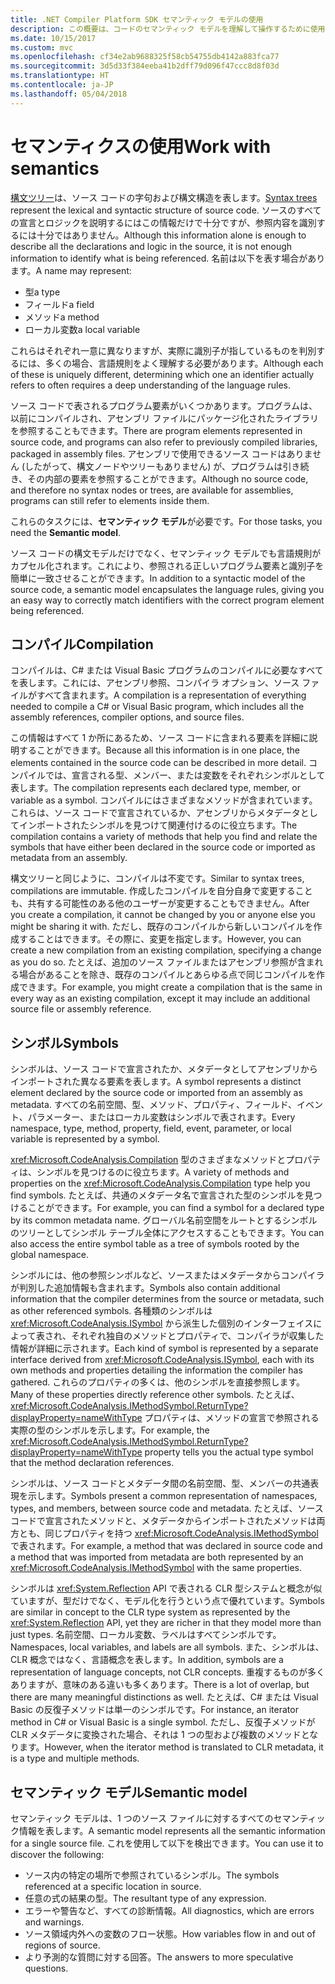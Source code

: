 ```yaml
---
title: .NET Compiler Platform SDK セマンティック モデルの使用
description: この概要は、コードのセマンティック モデルを理解して操作するために使用する型を理解するためのものです。
ms.date: 10/15/2017
ms.custom: mvc
ms.openlocfilehash: cf34e2ab9688325f58cb54755db4142a883fca77
ms.sourcegitcommit: 3d5d33f384eeba41b2dff79d096f47ccc8d8f03d
ms.translationtype: HT
ms.contentlocale: ja-JP
ms.lasthandoff: 05/04/2018
---
```

# <a name="work-with-semantics"></a><span data-ttu-id="72b7a-103">セマンティクスの使用</span><span class="sxs-lookup"><span data-stu-id="72b7a-103">Work with semantics</span></span>

<span data-ttu-id="72b7a-104">[構文ツリー](work-with-syntax.md)は、ソース コードの字句および構文構造を表します。</span><span class="sxs-lookup"><span data-stu-id="72b7a-104">[Syntax trees](work-with-syntax.md) represent the lexical and syntactic structure of source code.</span></span> <span data-ttu-id="72b7a-105">ソースのすべての宣言とロジックを説明するにはこの情報だけで十分ですが、参照内容を識別するには十分ではありません。</span><span class="sxs-lookup"><span data-stu-id="72b7a-105">Although this information alone is enough to describe all the declarations and logic in the source, it is not enough information to identify what is being referenced.</span></span> <span data-ttu-id="72b7a-106">名前は以下を表す場合があります。</span><span class="sxs-lookup"><span data-stu-id="72b7a-106">A name may represent:</span></span>

- <span data-ttu-id="72b7a-107">型</span><span class="sxs-lookup"><span data-stu-id="72b7a-107">a type</span></span>
- <span data-ttu-id="72b7a-108">フィールド</span><span class="sxs-lookup"><span data-stu-id="72b7a-108">a field</span></span>
- <span data-ttu-id="72b7a-109">メソッド</span><span class="sxs-lookup"><span data-stu-id="72b7a-109">a method</span></span>
- <span data-ttu-id="72b7a-110">ローカル変数</span><span class="sxs-lookup"><span data-stu-id="72b7a-110">a local variable</span></span>

<span data-ttu-id="72b7a-111">これらはそれぞれ一意に異なりますが、実際に識別子が指しているものを判別するには、多くの場合、言語規則をよく理解する必要があります。</span><span class="sxs-lookup"><span data-stu-id="72b7a-111">Although each of these is uniquely different, determining which one an identifier actually refers to often requires a deep understanding of the language rules.</span></span> 

<span data-ttu-id="72b7a-112">ソース コードで表されるプログラム要素がいくつかあります。プログラムは、以前にコンパイルされ、アセンブリ ファイルにパッケージ化されたライブラリを参照することもできます。</span><span class="sxs-lookup"><span data-stu-id="72b7a-112">There are program elements represented in source code, and programs can also refer to previously compiled libraries, packaged in assembly files.</span></span> <span data-ttu-id="72b7a-113">アセンブリで使用できるソース コードはありません (したがって、構文ノードやツリーもありません) が、プログラムは引き続き、その内部の要素を参照することができます。</span><span class="sxs-lookup"><span data-stu-id="72b7a-113">Although no source code, and therefore no syntax nodes or trees, are available for assemblies, programs can still refer to elements inside them.</span></span>

<span data-ttu-id="72b7a-114">これらのタスクには、**セマンティック モデル**が必要です。</span><span class="sxs-lookup"><span data-stu-id="72b7a-114">For those tasks, you need the **Semantic model**.</span></span>

<span data-ttu-id="72b7a-115">ソース コードの構文モデルだけでなく、セマンティック モデルでも言語規則がカプセル化されます。これにより、参照される正しいプログラム要素と識別子を簡単に一致させることができます。</span><span class="sxs-lookup"><span data-stu-id="72b7a-115">In addition to a syntactic model of the source code, a semantic model encapsulates the language rules, giving you an easy way to correctly match identifiers with the correct program element being referenced.</span></span>

## <a name="compilation"></a><span data-ttu-id="72b7a-116">コンパイル</span><span class="sxs-lookup"><span data-stu-id="72b7a-116">Compilation</span></span>

<span data-ttu-id="72b7a-117">コンパイルは、C# または Visual Basic プログラムのコンパイルに必要なすべてを表します。これには、アセンブリ参照、コンパイラ オプション、ソース ファイルがすべて含まれます。</span><span class="sxs-lookup"><span data-stu-id="72b7a-117">A compilation is a representation of everything needed to compile a C# or Visual Basic program, which includes all the assembly references, compiler options, and source files.</span></span> 

<span data-ttu-id="72b7a-118">この情報はすべて 1 か所にあるため、ソース コードに含まれる要素を詳細に説明することができます。</span><span class="sxs-lookup"><span data-stu-id="72b7a-118">Because all this information is in one place, the elements contained in the source code can be described in more detail.</span></span> <span data-ttu-id="72b7a-119">コンパイルでは、宣言される型、メンバー、または変数をそれぞれシンボルとして表します。</span><span class="sxs-lookup"><span data-stu-id="72b7a-119">The compilation represents each declared type, member, or variable as a symbol.</span></span> <span data-ttu-id="72b7a-120">コンパイルにはさまざまなメソッドが含まれています。これらは、ソース コードで宣言されているか、アセンブリからメタデータとしてインポートされたシンボルを見つけて関連付けるのに役立ちます。</span><span class="sxs-lookup"><span data-stu-id="72b7a-120">The compilation contains a variety of methods that help you find and relate the symbols that have either been declared in the source code or imported as metadata from an assembly.</span></span>

<span data-ttu-id="72b7a-121">構文ツリーと同じように、コンパイルは不変です。</span><span class="sxs-lookup"><span data-stu-id="72b7a-121">Similar to syntax trees, compilations are immutable.</span></span> <span data-ttu-id="72b7a-122">作成したコンパイルを自分自身で変更することも、共有する可能性のある他のユーザーが変更することもできません。</span><span class="sxs-lookup"><span data-stu-id="72b7a-122">After you create a compilation, it cannot be changed by you or anyone else you might be sharing it with.</span></span> <span data-ttu-id="72b7a-123">ただし、既存のコンパイルから新しいコンパイルを作成することはできます。その際に、変更を指定します。</span><span class="sxs-lookup"><span data-stu-id="72b7a-123">However, you can create a new compilation from an existing compilation, specifying a change as you do so.</span></span> <span data-ttu-id="72b7a-124">たとえば、追加のソース ファイルまたはアセンブリ参照が含まれる場合があることを除き、既存のコンパイルとあらゆる点で同じコンパイルを作成できます。</span><span class="sxs-lookup"><span data-stu-id="72b7a-124">For example, you might create a compilation that is the same in every way as an existing compilation, except it may include an additional source file or assembly reference.</span></span>

## <a name="symbols"></a><span data-ttu-id="72b7a-125">シンボル</span><span class="sxs-lookup"><span data-stu-id="72b7a-125">Symbols</span></span>

<span data-ttu-id="72b7a-126">シンボルは、ソース コードで宣言されたか、メタデータとしてアセンブリからインポートされた異なる要素を表します。</span><span class="sxs-lookup"><span data-stu-id="72b7a-126">A symbol represents a distinct element declared by the source code or imported from an assembly as metadata.</span></span> <span data-ttu-id="72b7a-127">すべての名前空間、型、メソッド、プロパティ、フィールド、イベント、パラメーター、またはローカル変数はシンボルで表されます。</span><span class="sxs-lookup"><span data-stu-id="72b7a-127">Every namespace, type, method, property, field, event, parameter, or local variable is represented by a symbol.</span></span> 

<span data-ttu-id="72b7a-128"><xref:Microsoft.CodeAnalysis.Compilation> 型のさまざまなメソッドとプロパティは、シンボルを見つけるのに役立ちます。</span><span class="sxs-lookup"><span data-stu-id="72b7a-128">A variety of methods and properties on the <xref:Microsoft.CodeAnalysis.Compilation> type help you find symbols.</span></span> <span data-ttu-id="72b7a-129">たとえば、共通のメタデータ名で宣言された型のシンボルを見つけることができます。</span><span class="sxs-lookup"><span data-stu-id="72b7a-129">For example, you can find a symbol for a declared type by its common metadata name.</span></span> <span data-ttu-id="72b7a-130">グローバル名前空間をルートとするシンボルのツリーとしてシンボル テーブル全体にアクセスすることもできます。</span><span class="sxs-lookup"><span data-stu-id="72b7a-130">You can also access the entire symbol table as a tree of symbols rooted by the global namespace.</span></span>

<span data-ttu-id="72b7a-131">シンボルには、他の参照シンボルなど、ソースまたはメタデータからコンパイラが判別した追加情報も含まれます。</span><span class="sxs-lookup"><span data-stu-id="72b7a-131">Symbols also contain additional information that the compiler determines from the source or metadata, such as other referenced symbols.</span></span> <span data-ttu-id="72b7a-132">各種類のシンボルは <xref:Microsoft.CodeAnalysis.ISymbol> から派生した個別のインターフェイスによって表され、それぞれ独自のメソッドとプロパティで、コンパイラが収集した情報が詳細に示されます。</span><span class="sxs-lookup"><span data-stu-id="72b7a-132">Each kind of symbol is represented by a separate interface derived from <xref:Microsoft.CodeAnalysis.ISymbol>, each with its own methods and properties detailing the information the compiler has gathered.</span></span> <span data-ttu-id="72b7a-133">これらのプロパティの多くは、他のシンボルを直接参照します。</span><span class="sxs-lookup"><span data-stu-id="72b7a-133">Many of these properties directly reference other symbols.</span></span> <span data-ttu-id="72b7a-134">たとえば、<xref:Microsoft.CodeAnalysis.IMethodSymbol.ReturnType?displayProperty=nameWithType> プロパティは、メソッドの宣言で参照される実際の型のシンボルを示します。</span><span class="sxs-lookup"><span data-stu-id="72b7a-134">For example, the <xref:Microsoft.CodeAnalysis.IMethodSymbol.ReturnType?displayProperty=nameWithType> property tells you the actual type symbol that the method declaration references.</span></span>

<span data-ttu-id="72b7a-135">シンボルは、ソース コードとメタデータ間の名前空間、型、メンバーの共通表現を示します。</span><span class="sxs-lookup"><span data-stu-id="72b7a-135">Symbols present a common representation of namespaces, types, and members, between source code and metadata.</span></span> <span data-ttu-id="72b7a-136">たとえば、ソース コードで宣言されたメソッドと、メタデータからインポートされたメソッドは両方とも、同じプロパティを持つ <xref:Microsoft.CodeAnalysis.IMethodSymbol> で表されます。</span><span class="sxs-lookup"><span data-stu-id="72b7a-136">For example, a method that was declared in source code and a method that was imported from metadata are both represented by an <xref:Microsoft.CodeAnalysis.IMethodSymbol> with the same properties.</span></span>

<span data-ttu-id="72b7a-137">シンボルは <xref:System.Reflection> API で表される CLR 型システムと概念が似ていますが、型だけでなく、モデル化を行うという点で優れています。</span><span class="sxs-lookup"><span data-stu-id="72b7a-137">Symbols are similar in concept to the CLR type system as represented by the <xref:System.Reflection> API, yet they are richer in that they model more than just types.</span></span> <span data-ttu-id="72b7a-138">名前空間、ローカル変数、ラベルはすべてシンボルです。</span><span class="sxs-lookup"><span data-stu-id="72b7a-138">Namespaces, local variables, and labels are all symbols.</span></span> <span data-ttu-id="72b7a-139">また、シンボルは、CLR 概念ではなく、言語概念を表します。</span><span class="sxs-lookup"><span data-stu-id="72b7a-139">In addition, symbols are a representation of language concepts, not CLR concepts.</span></span> <span data-ttu-id="72b7a-140">重複するものが多くありますが、意味のある違いも多くあります。</span><span class="sxs-lookup"><span data-stu-id="72b7a-140">There is a lot of overlap, but there are many meaningful distinctions as well.</span></span> <span data-ttu-id="72b7a-141">たとえば、C# または Visual Basic の反復子メソッドは単一のシンボルです。</span><span class="sxs-lookup"><span data-stu-id="72b7a-141">For instance, an iterator method in C# or Visual Basic is a single symbol.</span></span> <span data-ttu-id="72b7a-142">ただし、反復子メソッドが CLR メタデータに変換された場合、それは 1 つの型および複数のメソッドとなります。</span><span class="sxs-lookup"><span data-stu-id="72b7a-142">However, when the iterator method is translated to CLR metadata, it is a type and multiple methods.</span></span>

## <a name="semantic-model"></a><span data-ttu-id="72b7a-143">セマンティック モデル</span><span class="sxs-lookup"><span data-stu-id="72b7a-143">Semantic model</span></span>

<span data-ttu-id="72b7a-144">セマンティック モデルは、1 つのソース ファイルに対するすべてのセマンティック情報を表します。</span><span class="sxs-lookup"><span data-stu-id="72b7a-144">A semantic model represents all the semantic information for a single source file.</span></span> <span data-ttu-id="72b7a-145">これを使用して以下を検出できます。</span><span class="sxs-lookup"><span data-stu-id="72b7a-145">You can use it to discover the following:</span></span> 

* <span data-ttu-id="72b7a-146">ソース内の特定の場所で参照されているシンボル。</span><span class="sxs-lookup"><span data-stu-id="72b7a-146">The symbols referenced at a specific location in source.</span></span>
* <span data-ttu-id="72b7a-147">任意の式の結果の型。</span><span class="sxs-lookup"><span data-stu-id="72b7a-147">The resultant type of any expression.</span></span>
* <span data-ttu-id="72b7a-148">エラーや警告など、すべての診断情報。</span><span class="sxs-lookup"><span data-stu-id="72b7a-148">All diagnostics, which are errors and warnings.</span></span>
* <span data-ttu-id="72b7a-149">ソース領域内外への変数のフロー状態。</span><span class="sxs-lookup"><span data-stu-id="72b7a-149">How variables flow in and out of regions of source.</span></span>
* <span data-ttu-id="72b7a-150">より予測的な質問に対する回答。</span><span class="sxs-lookup"><span data-stu-id="72b7a-150">The answers to more speculative questions.</span></span>
